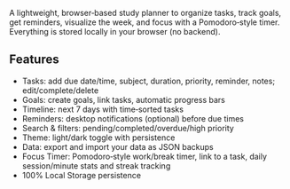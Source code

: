 
A lightweight, browser‑based study planner to organize tasks, track goals, get reminders, visualize the week, and focus with a Pomodoro‑style timer. Everything is stored locally in your browser (no backend).

## Features
- Tasks: add due date/time, subject, duration, priority, reminder, notes; edit/complete/delete
- Goals: create goals, link tasks, automatic progress bars
- Timeline: next 7 days with time‑sorted tasks
- Reminders: desktop notifications (optional) before due times
- Search & filters: pending/completed/overdue/high priority
- Theme: light/dark toggle with persistence
- Data: export and import your data as JSON backups
- Focus Timer: Pomodoro‑style work/break timer, link to a task, daily session/minute stats and streak tracking
- 100% Local Storage persistence
